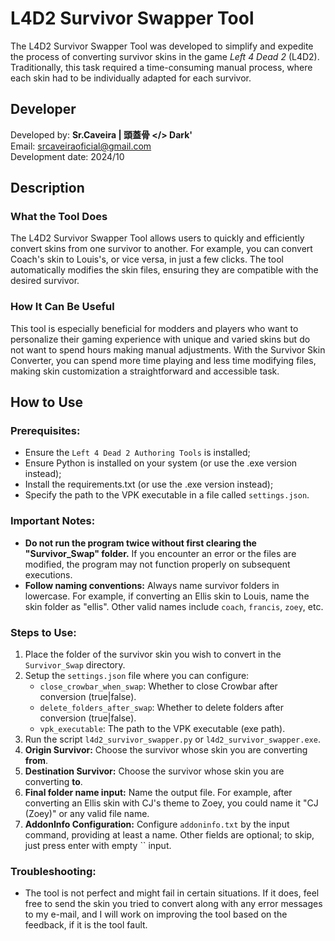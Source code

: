 # L4D2 Survivor Swapper Tool

The L4D2 Survivor Swapper Tool was developed to simplify and expedite the process of converting survivor skins in the game *Left 4 Dead 2* (L4D2). Traditionally, this task required a time-consuming manual process, where each skin had to be individually adapted for each survivor.

## Developer

Developed by: **Sr.Caveira | 頭蓋骨 </> Dark'**  
Email: srcaveiraoficial@gmail.com  
Development date: 2024/10

## Description

### What the Tool Does

The L4D2 Survivor Swapper Tool allows users to quickly and efficiently convert skins from one survivor to another. For example, you can convert Coach's skin to Louis's, or vice versa, in just a few clicks. The tool automatically modifies the skin files, ensuring they are compatible with the desired survivor.

### How It Can Be Useful

This tool is especially beneficial for modders and players who want to personalize their gaming experience with unique and varied skins but do not want to spend hours making manual adjustments. With the Survivor Skin Converter, you can spend more time playing and less time modifying files, making skin customization a straightforward and accessible task.

## How to Use

### Prerequisites:
- Ensure the `Left 4 Dead 2 Authoring Tools` is installed;
- Ensure Python is installed on your system (or use the .exe version instead);
- Install the requirements.txt (or use the .exe version instead);
- Specify the path to the VPK executable in a file called `settings.json`.

### Important Notes:
- **Do not run the program twice without first clearing the "Survivor_Swap" folder.** If you encounter an error or the files are modified, the program may not function properly on subsequent executions.
- **Follow naming conventions:** Always name survivor folders in lowercase. For example, if converting an Ellis skin to Louis, name the skin folder as "ellis". Other valid names include `coach`, `francis`, `zoey`, etc.

### Steps to Use:
1. Place the folder of the survivor skin you wish to convert in the `Survivor_Swap` directory.
2. Setup the `settings.json` file where you can configure:
   - `close_crowbar_when_swap`: Whether to close Crowbar after conversion (true|false).
   - `delete_folders_after_swap`: Whether to delete folders after conversion (true|false).
   - `vpk_executable`: The path to the VPK executable (exe path).
3. Run the script `l4d2_survivor_swapper.py` or `l4d2_survivor_swapper.exe`.
4. **Origin Survivor:** Choose the survivor whose skin you are converting **from**.
5. **Destination Survivor:** Choose the survivor whose skin you are converting **to**.
6. **Final folder name input:** Name the output file. For example, after converting an Ellis skin with CJ's theme to Zoey, you could name it "CJ (Zoey)" or any valid file name.
7. **AddonInfo Configuration:** Configure `addoninfo.txt` by the input command, providing at least a name. Other fields are optional; to skip, just press enter with empty `` input.
   
### Troubleshooting:
- The tool is not perfect and might fail in certain situations. If it does, feel free to send the skin you tried to convert along with any error messages to my e-mail, and I will work on improving the tool based on the feedback, if it is the tool fault.
